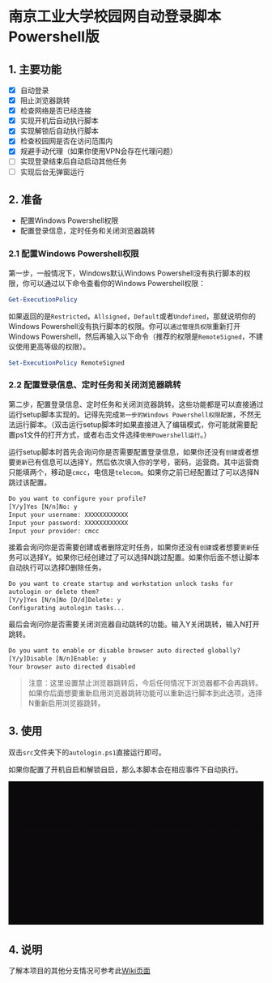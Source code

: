 # 南京工业大学校园网自动登录脚本Powershell版

## 1. 主要功能

- [x] 自动登录
- [x] 阻止浏览器跳转
- [x] 检查网络是否已经连接
- [x] 实现开机后自动执行脚本
- [x] 实现解锁后自动执行脚本
- [x] 检查校园网是否在访问范围内
- [x] 规避手动代理（如果你使用VPN会存在代理问题）
- [ ] 实现登录结束后自动启动其他任务
- [ ] 实现后台无弹窗运行

## 2. 准备

- 配置Windows Powershell权限
- 配置登录信息，定时任务和关闭浏览器跳转

### 2.1 配置Windows Powershell权限

第一步，一般情况下，Windows默认Windows Powershell没有执行脚本的权限，你可以通过以下命令查看你的Windows Powershell权限：

```ps1
Get-ExecutionPolicy
```

如果返回的是`Restricted`，`Allsigned`，`Default`或者`Undefined`，那就说明你的Windows Powershell没有执行脚本的权限。你可以`通过管理员权限`重新打开Windows Powershell，然后再输入以下命令（推荐的权限是`RemoteSigned`，不建议使用更高等级的权限）。

```ps1
Set-ExecutionPolicy RemoteSigned
```

### 2.2 配置登录信息、定时任务和关闭浏览器跳转

第二步，配置登录信息、定时任务和关闭浏览器跳转。这些功能都是可以直接通过运行setup脚本实现的。记得先完成`第一步的Windows Powershell权限配置`，不然无法运行脚本。（双击运行setup脚本时如果直接进入了编辑模式，你可能就需要配置ps1文件的打开方式，或者右击文件选择`使用Powershell运行`。）

运行setup脚本时首先会询问你是否需要配置登录信息，如果你还没有`创建`或者想要`更新`已有信息可以选择Y，然后依次填入你的学号，密码，运营商。其中运营商只能填两个，移动是`cmcc`，电信是`telecom`。如果你之前已经配置过了可以选择N跳过该配置。

```plaintext
Do you want to configure your profile?
[Y/y]Yes [N/n]No: y
Input your username: XXXXXXXXXXXX
Input your password: XXXXXXXXXXXX
Input your provider: cmcc
```

接着会询问你是否需要创建或者删除定时任务，如果你还没有`创建`或者想要`更新`任务可以选择Y。如果你已经创建过了可以选择N跳过配置。如果你后面不想让脚本自动执行可以选择D删除任务。

```plaintext
Do you want to create startup and workstation unlock tasks for autologin or delete them?
[Y/y]Yes [N/n]No [D/d]Delete: y
Configurating autologin tasks...
```

最后会询问你是否需要关闭浏览器自动跳转的功能。输入Y关闭跳转，输入N打开跳转。

```plaintext
Do you want to enable or disable browser auto directed globally?
[Y/y]Disable [N/n]Enable: y
Your browser auto directed disabled
```

> 注意：这里设置禁止浏览器跳转后，今后任何情况下浏览器都不会再跳转。如果你后面想要重新启用浏览器跳转功能可以重新运行脚本到此选项，选择N重新启用浏览器跳转。

## 3. 使用

双击`src`文件夹下的`autologin.ps1`直接运行即可。

如果你配置了开机自启和解锁自启，那么本脚本会在相应事件下自动执行。

![Preview-GIF](docs/autologin.gif)

## 4. 说明

了解本项目的其他分支情况可参考此[Wiki页面](https://github.com/MR-Addict/Njtech-Home-Autologin/wiki)
